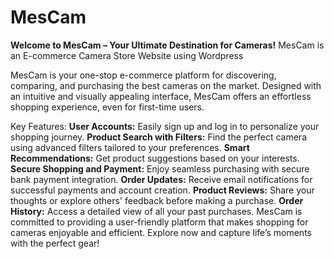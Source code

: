 # MesCam
**Welcome to MesCam – Your Ultimate Destination for Cameras!**
MesCam is an E-commerce Camera Store Website using Wordpress 


MesCam is your one-stop e-commerce platform for discovering, comparing, and purchasing the best cameras on the market. Designed with an intuitive and visually appealing interface, MesCam offers an effortless shopping experience, even for first-time users.

Key Features:
**User Accounts:** Easily sign up and log in to personalize your shopping journey.
**Product Search with Filters:** Find the perfect camera using advanced filters tailored to your preferences.
**Smart Recommendations:** Get product suggestions based on your interests.
**Secure Shopping and Payment:** Enjoy seamless purchasing with secure bank payment integration.
**Order Updates:** Receive email notifications for successful payments and account creation.
**Product Reviews:** Share your thoughts or explore others' feedback before making a purchase.
**Order History:** Access a detailed view of all your past purchases.
MesCam is committed to providing a user-friendly platform that makes shopping for cameras enjoyable and efficient. Explore now and capture life’s moments with the perfect gear!
